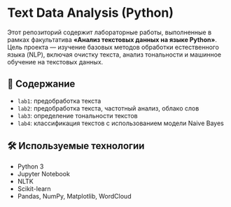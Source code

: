 # Text Data Analysis (Python)

Этот репозиторий содержит лабораторные работы, выполненные в рамках факультатива **«Анализ текстовых данных на языке Python»**. Цель проекта — изучение базовых методов обработки естественного языка (NLP), включая очистку текста, анализ тональности и машинное обучение на текстовых данных.

## 📁 Содержание

- `lab1`: предобработка текста
- `lab2`: предобработка текста, частотный анализ, облако слов
- `lab3`: определение тональности текстов
- `lab4`: классификация текстов с использованием модели Naive Bayes

## 🛠️ Используемые технологии

- Python 3
- Jupyter Notebook
- NLTK
- Scikit-learn
- Pandas, NumPy, Matplotlib, WordCloud
